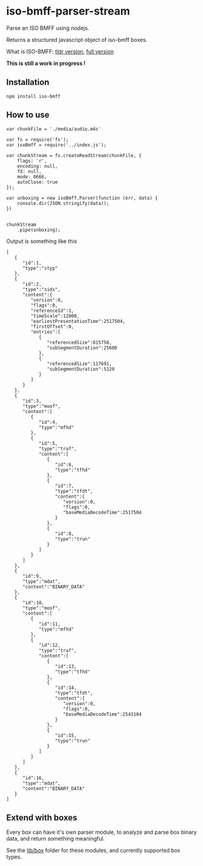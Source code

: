 iso-bmff-parser-stream
======================

Parse an ISO BMFF using nodejs.

Returns a structured javascript object of iso-bmff boxes.


What is ISO-BMFF: [tldr version](http://en.wikipedia.org/wiki/ISO_base_media_file_format), [full version](http://www.iso.org/iso/home/store/catalogue_tc/catalogue_detail.htm?csnumber=61988)

**This is still a work in progress !**

## Installation

```
npm install iso-bmff
```

## How to use

```
var chunkFile = './media/audio.m4s'

var fs = require('fs');
var isoBmff = require('../index.js');

var chunkStream = fs.createReadStream(chunkFile, {
	flags: 'r',
	encoding: null,
	fd: null,
	mode: 0666,
	autoClose: true
});

var unboxing = new isoBmff.Parser(function (err, data) {
	console.dir(JSON.stringify(data));
})


chunkStream
	.pipe(unboxing);

```

Output is something like this

```
[  
   {  
      "id":1,
      "type":"styp"
   },
   {  
      "id":2,
      "type":"sidx",
      "content":{  
         "version":0,
         "flags":0,
         "referenceId":1,
         "timeScale":12800,
         "earliestPresentationTime":2517504,
         "firstOffset":0,
         "entries":[  
            {  
               "referencedSize":815756,
               "subSegmentDuration":25600
            },
            {  
               "referencedSize":117691,
               "subSegmentDuration":5120
            }
         ]
      }
   },
   {  
      "id":3,
      "type":"moof",
      "content":[  
         {  
            "id":4,
            "type":"mfhd"
         },
         {  
            "id":5,
            "type":"traf",
            "content":[  
               {  
                  "id":6,
                  "type":"tfhd"
               },
               {  
                  "id":7,
                  "type":"tfdt",
                  "content":{  
                     "version":0,
                     "flags":0,
                     "baseMediaDecodeTime":2517504
                  }
               },
               {  
                  "id":8,
                  "type":"trun"
               }
            ]
         }
      ]
   },
   {  
      "id":9,
      "type":"mdat",
      "content":"BINARY_DATA"
   },
   {  
      "id":10,
      "type":"moof",
      "content":[  
         {  
            "id":11,
            "type":"mfhd"
         },
         {  
            "id":12,
            "type":"traf",
            "content":[  
               {  
                  "id":13,
                  "type":"tfhd"
               },
               {  
                  "id":14,
                  "type":"tfdt",
                  "content":{  
                     "version":0,
                     "flags":0,
                     "baseMediaDecodeTime":2543104
                  }
               },
               {  
                  "id":15,
                  "type":"trun"
               }
            ]
         }
      ]
   },
   {  
      "id":16,
      "type":"mdat",
      "content":"BINARY_DATA"
   }
]
```

## Extend with boxes

Every box can have it's own parser module, 
to analyze and parse box binary data, and return something meaningful.

See the [lib/box](https://github.com/necccc/iso-bmff-parser-stream/tree/master/lib/box) folder for these modules, and currently supported box types.